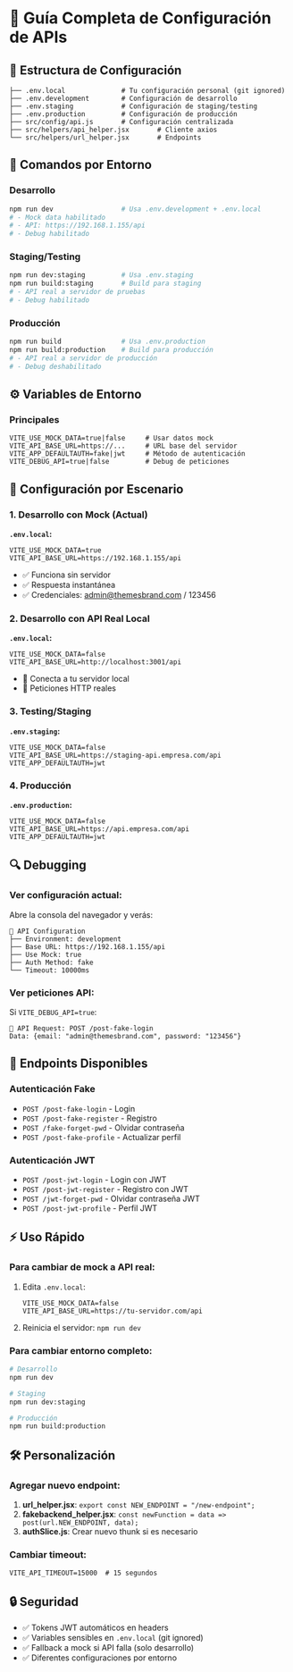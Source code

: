 # 🔧 Guía Completa de Configuración de APIs

## 📂 Estructura de Configuración

```
├── .env.local              # Tu configuración personal (git ignored)
├── .env.development        # Configuración de desarrollo
├── .env.staging            # Configuración de staging/testing  
├── .env.production         # Configuración de producción
├── src/config/api.js       # Configuración centralizada
├── src/helpers/api_helper.jsx       # Cliente axios
└── src/helpers/url_helper.jsx       # Endpoints
```

## 🚀 Comandos por Entorno

### Desarrollo
```bash
npm run dev                 # Usa .env.development + .env.local
# - Mock data habilitado
# - API: https://192.168.1.155/api
# - Debug habilitado
```

### Staging/Testing
```bash
npm run dev:staging         # Usa .env.staging
npm run build:staging       # Build para staging
# - API real a servidor de pruebas
# - Debug habilitado
```

### Producción
```bash
npm run build               # Usa .env.production
npm run build:production    # Build para producción
# - API real a servidor de producción
# - Debug deshabilitado
```

## ⚙️ Variables de Entorno

### Principales
```env
VITE_USE_MOCK_DATA=true|false     # Usar datos mock
VITE_API_BASE_URL=https://...     # URL base del servidor
VITE_APP_DEFAULTAUTH=fake|jwt     # Método de autenticación
VITE_DEBUG_API=true|false         # Debug de peticiones
```

## 🎯 Configuración por Escenario

### 1. Desarrollo con Mock (Actual)
**`.env.local`:**
```env
VITE_USE_MOCK_DATA=true
VITE_API_BASE_URL=https://192.168.1.155/api
```
- ✅ Funciona sin servidor
- ✅ Respuesta instantánea
- ✅ Credenciales: admin@themesbrand.com / 123456

### 2. Desarrollo con API Real Local
**`.env.local`:**
```env
VITE_USE_MOCK_DATA=false
VITE_API_BASE_URL=http://localhost:3001/api
```
- 🔗 Conecta a tu servidor local
- 📡 Peticiones HTTP reales

### 3. Testing/Staging
**`.env.staging`:**
```env
VITE_USE_MOCK_DATA=false
VITE_API_BASE_URL=https://staging-api.empresa.com/api
VITE_APP_DEFAULTAUTH=jwt
```

### 4. Producción
**`.env.production`:**
```env
VITE_USE_MOCK_DATA=false
VITE_API_BASE_URL=https://api.empresa.com/api
VITE_APP_DEFAULTAUTH=jwt
```

## 🔍 Debugging

### Ver configuración actual:
Abre la consola del navegador y verás:
```
🔧 API Configuration
├── Environment: development
├── Base URL: https://192.168.1.155/api
├── Use Mock: true
├── Auth Method: fake
└── Timeout: 10000ms
```

### Ver peticiones API:
Si `VITE_DEBUG_API=true`:
```
🚀 API Request: POST /post-fake-login
Data: {email: "admin@themesbrand.com", password: "123456"}
```

## 📝 Endpoints Disponibles

### Autenticación Fake
- `POST /post-fake-login` - Login
- `POST /post-fake-register` - Registro  
- `POST /fake-forget-pwd` - Olvidar contraseña
- `POST /post-fake-profile` - Actualizar perfil

### Autenticación JWT
- `POST /post-jwt-login` - Login con JWT
- `POST /post-jwt-register` - Registro con JWT
- `POST /jwt-forget-pwd` - Olvidar contraseña JWT
- `POST /post-jwt-profile` - Perfil JWT

## ⚡ Uso Rápido

### Para cambiar de mock a API real:
1. Edita `.env.local`:
   ```env
   VITE_USE_MOCK_DATA=false
   VITE_API_BASE_URL=https://tu-servidor.com/api
   ```
2. Reinicia el servidor: `npm run dev`

### Para cambiar entorno completo:
```bash
# Desarrollo
npm run dev

# Staging  
npm run dev:staging

# Producción
npm run build:production
```

## 🛠️ Personalización

### Agregar nuevo endpoint:
1. **url_helper.jsx**: `export const NEW_ENDPOINT = "/new-endpoint";`
2. **fakebackend_helper.jsx**: `const newFunction = data => post(url.NEW_ENDPOINT, data);`
3. **authSlice.js**: Crear nuevo thunk si es necesario

### Cambiar timeout:
```env
VITE_API_TIMEOUT=15000  # 15 segundos
```

## 🔒 Seguridad

- ✅ Tokens JWT automáticos en headers
- ✅ Variables sensibles en `.env.local` (git ignored)
- ✅ Fallback a mock si API falla (solo desarrollo)
- ✅ Diferentes configuraciones por entorno